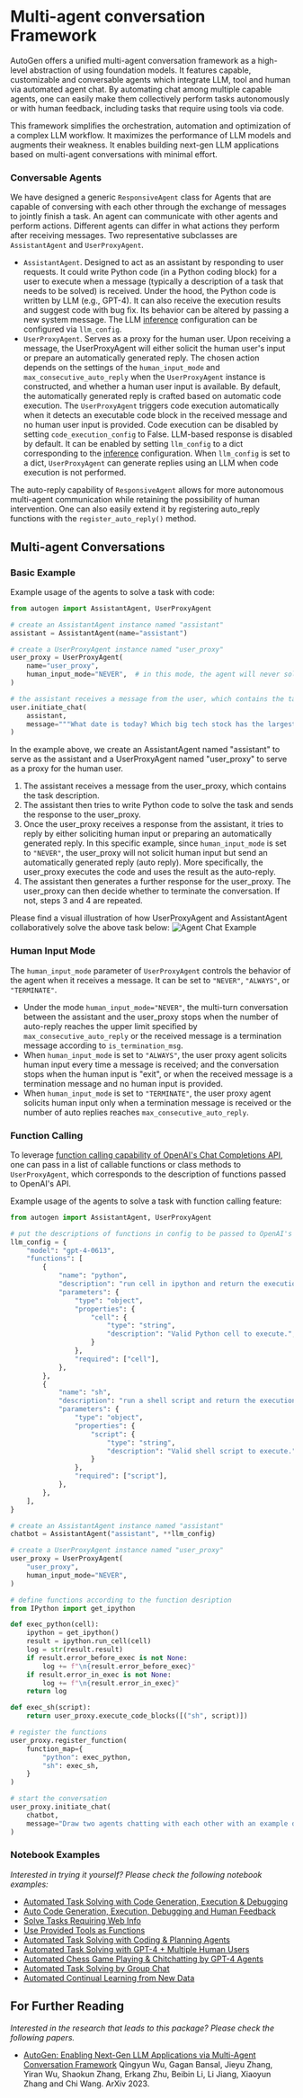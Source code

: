 # Multi-agent conversation Framework

AutoGen offers a unified multi-agent conversation framework as a high-level abstraction of using foundation models. It features capable, customizable and conversable agents which integrate LLM, tool and human via automated agent chat.
By automating chat among multiple capable agents, one can easily make them collectively perform tasks autonomously or with human feedback, including tasks that require using tools via code.

This framework simplifies the orchestration, automation and optimization of a complex LLM workflow. It maximizes the performance of LLM models and augments their weakness. It enables building next-gen LLM applications based on multi-agent conversations with minimal effort.

### Conversable Agents

We have designed a generic `ResponsiveAgent` class for Agents that are capable of conversing with each other through the exchange of messages to jointly finish a task. An agent can communicate with other agents and perform actions. Different agents can differ in what actions they perform after receiving messages. Two representative subclasses are `AssistantAgent` and `UserProxyAgent`.

- `AssistantAgent`. Designed to act as an assistant by responding to user requests. It could write Python code (in a Python coding block) for a user to execute when a message (typically a description of a task that needs to be solved) is received. Under the hood, the Python code is written by LLM (e.g., GPT-4). It can also receive the execution results and suggest code with bug fix. Its behavior can be altered by passing a new system message. The LLM [inference](#enhanced-inference) configuration can be configured via `llm_config`.
- `UserProxyAgent`. Serves as a proxy for the human user. Upon receiving a message, the UserProxyAgent will either solicit the human user's input or prepare an automatically generated reply. The chosen action depends on the settings of the `human_input_mode` and `max_consecutive_auto_reply` when the `UserProxyAgent` instance is constructed, and whether a human user input is available.
By default, the automatically generated reply is crafted based on automatic code execution. The `UserProxyAgent` triggers code execution automatically when it detects an executable code block in the received message and no human user input is provided. Code execution can be disabled by setting `code_execution_config` to False. LLM-based response is disabled by default. It can be enabled by setting `llm_config` to a dict corresponding to the [inference](#enhanced-inference) configuration.
When `llm_config` is set to a dict, `UserProxyAgent` can generate replies using an LLM when code execution is not performed.

The auto-reply capability of `ResponsiveAgent` allows for more autonomous multi-agent communication while retaining the possibility of human intervention.
One can also easily extend it by registering auto_reply functions with the `register_auto_reply()` method.

## Multi-agent Conversations

### Basic Example

Example usage of the agents to solve a task with code:
```python
from autogen import AssistantAgent, UserProxyAgent

# create an AssistantAgent instance named "assistant"
assistant = AssistantAgent(name="assistant")

# create a UserProxyAgent instance named "user_proxy"
user_proxy = UserProxyAgent(
    name="user_proxy",
    human_input_mode="NEVER",  # in this mode, the agent will never solicit human input but always auto reply
)

# the assistant receives a message from the user, which contains the task description
user.initiate_chat(
    assistant,
    message="""What date is today? Which big tech stock has the largest year-to-date gain this year? How much is the gain?""",
)
```
In the example above, we create an AssistantAgent named "assistant" to serve as the assistant and a UserProxyAgent named "user_proxy" to serve as a proxy for the human user.
1. The assistant receives a message from the user_proxy, which contains the task description.
2. The assistant then tries to write Python code to solve the task and sends the response to the user_proxy.
3. Once the user_proxy receives a response from the assistant, it tries to reply by either soliciting human input or preparing an automatically generated reply. In this specific example, since `human_input_mode` is set to `"NEVER"`, the user_proxy will not solicit human input but send an automatically generated reply (auto reply). More specifically, the user_proxy executes the code and uses the result as the auto-reply.
4. The assistant then generates a further response for the user_proxy. The user_proxy can then decide whether to terminate the conversation. If not, steps 3 and 4 are repeated.

Please find a visual illustration of how UserProxyAgent and AssistantAgent collaboratively solve the above task below:
![Agent Chat Example](images/agent_example.png)

### Human Input Mode

The `human_input_mode` parameter of `UserProxyAgent` controls the behavior of the agent when it receives a message. It can be set to `"NEVER"`, `"ALWAYS"`, or `"TERMINATE"`.
- Under the mode `human_input_mode="NEVER"`, the multi-turn conversation between the assistant and the user_proxy stops when the number of auto-reply reaches the upper limit specified by `max_consecutive_auto_reply` or the received message is a termination message according to `is_termination_msg`.
- When `human_input_mode` is set to `"ALWAYS"`, the user proxy agent solicits human input every time a message is received; and the conversation stops when the human input is "exit", or when the received message is a termination message and no human input is provided.
- When `human_input_mode` is set to `"TERMINATE"`, the user proxy agent solicits human input only when a termination message is received or the number of auto replies reaches `max_consecutive_auto_reply`.

### Function Calling
To leverage [function calling capability of OpenAI's Chat Completions API](https://openai.com/blog/function-calling-and-other-api-updates?ref=upstract.com), one can pass in a list of callable functions or class methods to `UserProxyAgent`, which corresponds to the description of functions passed to OpenAI's API.

Example usage of the agents to solve a task with function calling feature:
```python
from autogen import AssistantAgent, UserProxyAgent

# put the descriptions of functions in config to be passed to OpenAI's API
llm_config = {
    "model": "gpt-4-0613",
    "functions": [
        {
            "name": "python",
            "description": "run cell in ipython and return the execution result.",
            "parameters": {
                "type": "object",
                "properties": {
                    "cell": {
                        "type": "string",
                        "description": "Valid Python cell to execute.",
                    }
                },
                "required": ["cell"],
            },
        },
        {
            "name": "sh",
            "description": "run a shell script and return the execution result.",
            "parameters": {
                "type": "object",
                "properties": {
                    "script": {
                        "type": "string",
                        "description": "Valid shell script to execute.",
                    }
                },
                "required": ["script"],
            },
        },
    ],
}

# create an AssistantAgent instance named "assistant"
chatbot = AssistantAgent("assistant", **llm_config)

# create a UserProxyAgent instance named "user_proxy"
user_proxy = UserProxyAgent(
    "user_proxy",
    human_input_mode="NEVER",
)

# define functions according to the function desription
from IPython import get_ipython

def exec_python(cell):
    ipython = get_ipython()
    result = ipython.run_cell(cell)
    log = str(result.result)
    if result.error_before_exec is not None:
        log += f"\n{result.error_before_exec}"
    if result.error_in_exec is not None:
        log += f"\n{result.error_in_exec}"
    return log

def exec_sh(script):
    return user_proxy.execute_code_blocks([("sh", script)])

# register the functions
user_proxy.register_function(
    function_map={
        "python": exec_python,
        "sh": exec_sh,
    }
)

# start the conversation
user_proxy.initiate_chat(
    chatbot,
    message="Draw two agents chatting with each other with an example dialog.",
)
```

### Notebook Examples

*Interested in trying it yourself? Please check the following notebook examples:*
* [Automated Task Solving with Code Generation, Execution & Debugging](https://github.com/microsoft/autogen/blob/main/notebook/autogen_agentchat_auto_feedback_from_code_execution.ipynb)
* [Auto Code Generation, Execution, Debugging and Human Feedback](https://github.com/microsoft/autogen/blob/main/notebook/autogen_agentchat_human_feedback.ipynb)
* [Solve Tasks Requiring Web Info](https://github.com/microsoft/autogen/blob/main/notebook/autogen_agentchat_web_info.ipynb)
* [Use Provided Tools as Functions](https://github.com/microsoft/autogen/blob/main/notebook/autogen_agentchat_function_call.ipynb)
* [Automated Task Solving with Coding & Planning Agents](https://github.com/microsoft/autogen/blob/main/notebook/autogen_agentchat_planning.ipynb)
* [Automated Task Solving with GPT-4 + Multiple Human Users](https://github.com/microsoft/autogen/blob/main/notebook/autogen_agentchat_two_users.ipynb)
* [Automated Chess Game Playing & Chitchatting by GPT-4 Agents](https://github.com/microsoft/autogen/blob/main/notebook/autogen_agentchat_chess.ipynb)
* [Automated Task Solving by Group Chat](https://github.com/microsoft/autogen/blob/main/notebook/autogen_agentchat_groupchat.ipynb)
* [Automated Continual Learning from New Data](https://github.com/microsoft/autogen/blob/main/notebook/autogen_agentchat_stream.ipynb)




## For Further Reading

*Interested in the research that leads to this package? Please check the following papers.*

* [AutoGen: Enabling Next-Gen LLM Applications via Multi-Agent Conversation Framework](https://arxiv.org/abs/2308.08155) Qingyun Wu, Gagan Bansal, Jieyu Zhang, Yiran Wu, Shaokun Zhang, Erkang Zhu, Beibin Li, Li Jiang, Xiaoyun Zhang and Chi Wang. ArXiv 2023.
